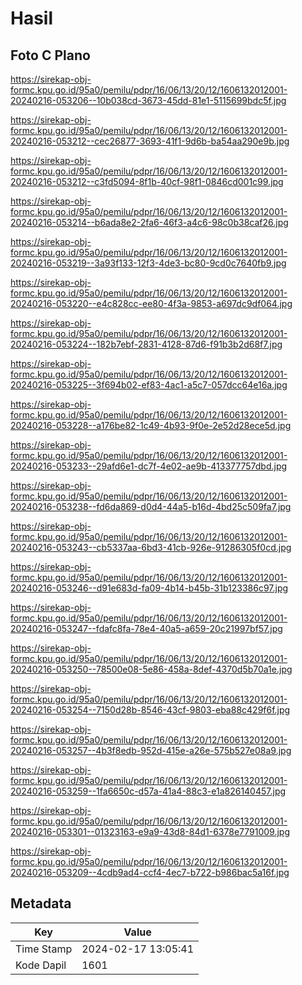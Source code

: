 # Hasil

## Foto C Plano

https://sirekap-obj-formc.kpu.go.id/95a0/pemilu/pdpr/16/06/13/20/12/1606132012001-20240216-053206--10b038cd-3673-45dd-81e1-5115699bdc5f.jpg

https://sirekap-obj-formc.kpu.go.id/95a0/pemilu/pdpr/16/06/13/20/12/1606132012001-20240216-053212--cec26877-3693-41f1-9d6b-ba54aa290e9b.jpg

https://sirekap-obj-formc.kpu.go.id/95a0/pemilu/pdpr/16/06/13/20/12/1606132012001-20240216-053212--c3fd5094-8f1b-40cf-98f1-0846cd001c99.jpg

https://sirekap-obj-formc.kpu.go.id/95a0/pemilu/pdpr/16/06/13/20/12/1606132012001-20240216-053214--b6ada8e2-2fa6-46f3-a4c6-98c0b38caf26.jpg

https://sirekap-obj-formc.kpu.go.id/95a0/pemilu/pdpr/16/06/13/20/12/1606132012001-20240216-053219--3a93f133-12f3-4de3-bc80-9cd0c7640fb9.jpg

https://sirekap-obj-formc.kpu.go.id/95a0/pemilu/pdpr/16/06/13/20/12/1606132012001-20240216-053220--e4c828cc-ee80-4f3a-9853-a697dc9df064.jpg

https://sirekap-obj-formc.kpu.go.id/95a0/pemilu/pdpr/16/06/13/20/12/1606132012001-20240216-053224--182b7ebf-2831-4128-87d6-f91b3b2d68f7.jpg

https://sirekap-obj-formc.kpu.go.id/95a0/pemilu/pdpr/16/06/13/20/12/1606132012001-20240216-053225--3f694b02-ef83-4ac1-a5c7-057dcc64e16a.jpg

https://sirekap-obj-formc.kpu.go.id/95a0/pemilu/pdpr/16/06/13/20/12/1606132012001-20240216-053228--a176be82-1c49-4b93-9f0e-2e52d28ece5d.jpg

https://sirekap-obj-formc.kpu.go.id/95a0/pemilu/pdpr/16/06/13/20/12/1606132012001-20240216-053233--29afd6e1-dc7f-4e02-ae9b-413377757dbd.jpg

https://sirekap-obj-formc.kpu.go.id/95a0/pemilu/pdpr/16/06/13/20/12/1606132012001-20240216-053238--fd6da869-d0d4-44a5-b16d-4bd25c509fa7.jpg

https://sirekap-obj-formc.kpu.go.id/95a0/pemilu/pdpr/16/06/13/20/12/1606132012001-20240216-053243--cb5337aa-6bd3-41cb-926e-91286305f0cd.jpg

https://sirekap-obj-formc.kpu.go.id/95a0/pemilu/pdpr/16/06/13/20/12/1606132012001-20240216-053246--d91e683d-fa09-4b14-b45b-31b123386c97.jpg

https://sirekap-obj-formc.kpu.go.id/95a0/pemilu/pdpr/16/06/13/20/12/1606132012001-20240216-053247--fdafc8fa-78e4-40a5-a659-20c21997bf57.jpg

https://sirekap-obj-formc.kpu.go.id/95a0/pemilu/pdpr/16/06/13/20/12/1606132012001-20240216-053250--78500e08-5e86-458a-8def-4370d5b70a1e.jpg

https://sirekap-obj-formc.kpu.go.id/95a0/pemilu/pdpr/16/06/13/20/12/1606132012001-20240216-053254--7150d28b-8546-43cf-9803-eba88c429f6f.jpg

https://sirekap-obj-formc.kpu.go.id/95a0/pemilu/pdpr/16/06/13/20/12/1606132012001-20240216-053257--4b3f8edb-952d-415e-a26e-575b527e08a9.jpg

https://sirekap-obj-formc.kpu.go.id/95a0/pemilu/pdpr/16/06/13/20/12/1606132012001-20240216-053259--1fa6650c-d57a-41a4-88c3-e1a826140457.jpg

https://sirekap-obj-formc.kpu.go.id/95a0/pemilu/pdpr/16/06/13/20/12/1606132012001-20240216-053301--01323163-e9a9-43d8-84d1-6378e7791009.jpg

https://sirekap-obj-formc.kpu.go.id/95a0/pemilu/pdpr/16/06/13/20/12/1606132012001-20240216-053209--4cdb9ad4-ccf4-4ec7-b722-b986bac5a16f.jpg


## Metadata

| Key        | Value               |
| ---------- | ------------------- |
| Time Stamp | 2024-02-17 13:05:41 |
| Kode Dapil | 1601                |



